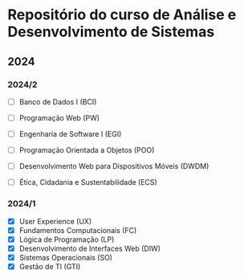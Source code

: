 # Repositório do curso de Análise e Desenvolvimento de Sistemas

## 2024

### 2024/2

- [ ] Banco de Dados I (BCI)
- [ ] Programação Web (PW)
- [ ] Engenharia de Software I (EGI)
- [ ] Programação Orientada a Objetos (POO)
- [ ] Desenvolvimento Web para Dispositivos Móveis (DWDM)
- [ ] Ética, Cidadania e Sustentabilidade (ECS)


### 2024/1

- [x] User Experience (UX)
- [x] Fundamentos Computacionais (FC)
- [x] Lógica de Programação (LP)
- [x] Desenvolvimento de Interfaces Web (DIW)
- [x] Sistemas Operacionais (SO)
- [x] Gestão de TI (GTI)
